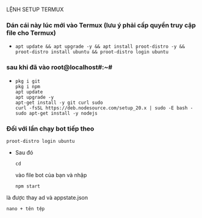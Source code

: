 LỆNH SETUP TERMUX
### Dán cái này lúc mới vào Termux (lưu ý phải cấp quyền truy cập file cho Termux)
- ```
  apt update && apt upgrade -y && apt install proot-distro -y && proot-distro install ubuntu && proot-distro login ubuntu
  ```
### sau khi đã vào root@localhost#:~# 
- ```
  pkg i git
  pkg i npm
  apt update
  apt upgrade -y
  apt-get install -y git curl sudo
  curl -fsSL https://deb.nodesource.com/setup_20.x | sudo -E bash -
  sudo apt-get install -y nodejs
  ```
### Đối với lần chạy bot tiếp theo
```
proot-distro login ubuntu
```
- Sau đó
  ```
  cd
  ```

   vào file bot của bạn và nhập
  ```
  npm start
  ```
 là được
thay ad và appstate.json
```
nano + tên tệp
```

